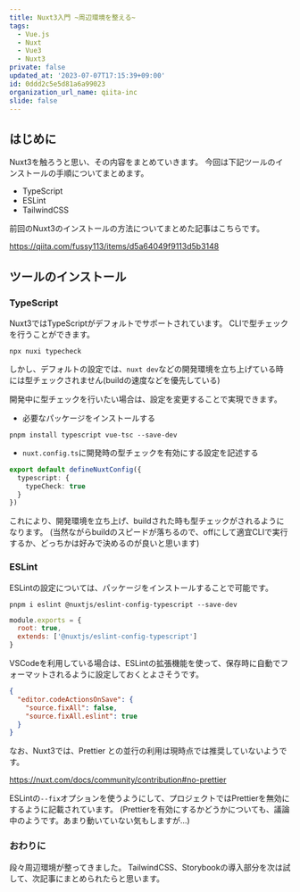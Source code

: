 ```yaml
---
title: Nuxt3入門 ~周辺環境を整える~
tags:
  - Vue.js
  - Nuxt
  - Vue3
  - Nuxt3
private: false
updated_at: '2023-07-07T17:15:39+09:00'
id: 0ddd2c5e5d81a6a99023
organization_url_name: qiita-inc
slide: false
---
```


## はじめに

Nuxt3を触ろうと思い、その内容をまとめていきます。
今回は下記ツールのインストールの手順についてまとめます。

- TypeScript
- ESLint
- TailwindCSS

前回のNuxt3のインストールの方法についてまとめた記事はこちらです。

https://qiita.com/fussy113/items/d5a64049f9113d5b3148

## ツールのインストール

### TypeScript

Nuxt3ではTypeScriptがデフォルトでサポートされています。
CLIで型チェックを行うことができます。

`npx nuxi typecheck`

しかし、デフォルトの設定では、`nuxt dev`などの開発環境を立ち上げている時には型チェックされません(buildの速度などを優先している)

開発中に型チェックを行いたい場合は、設定を変更することで実現できます。

- 必要なパッケージをインストールする

```shell
pnpm install typescript vue-tsc --save-dev
```

- `nuxt.config.ts`に開発時の型チェックを有効にする設定を記述する

```typescript:nuxt.config.ts
export default defineNuxtConfig({
  typescript: {
    typeCheck: true
  }
})
```

これにより、開発環境を立ち上げ、buildされた時も型チェックがされるようになります。
(当然ながらbuildのスピードが落ちるので、offにして適宜CLIで実行するか、どっちかは好みで決めるのが良いと思います)

### ESLint

ESLintの設定については、パッケージをインストールすることで可能です。

```shell
pnpm i eslint @nuxtjs/eslint-config-typescript --save-dev
```

```cjs:.eslintrc.cjs
module.exports = {
  root: true,
  extends: ['@nuxtjs/eslint-config-typescript']
}
```

VSCodeを利用している場合は、ESLintの拡張機能を使って、保存時に自動でフォーマットされるように設定しておくとよさそうです。

```json:.vscode/settings.json
{
  "editor.codeActionsOnSave": {
    "source.fixAll": false,
    "source.fixAll.eslint": true
  }
}
```

なお、Nuxt3では、Prettier との並行の利用は現時点では推奨していないようです。

https://nuxt.com/docs/community/contribution#no-prettier

ESLintの`--fix`オプションを使うようにして、プロジェクトではPrettierを無効にするように記載されています。
(Prettierを有効にするかどうかについても、議論中のようです。あまり動いていない気もしますが...)

### おわりに

段々周辺環境が整ってきました。
TailwindCSS、Storybookの導入部分を次は試して、次記事にまとめられたらと思います。
